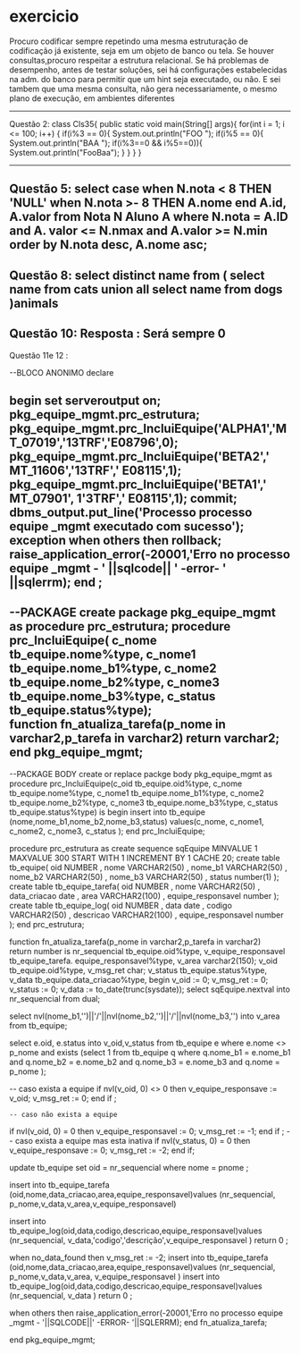 # exercicio
Procuro codificar sempre repetindo uma mesma estruturação de codificação já existente,
seja em um objeto de banco ou tela. 
Se houver consultas,procuro respeitar a estrutura relacional.
Se há problemas de desempenho, antes de testar soluções, sei há configurações estabelecidas na adm. do banco para permitir que um hint seja executado, ou não. E sei tambem que uma  mesma consulta, não gera necessariamente, o mesmo plano de execução, em ambientes diferentes 

----------------------------------------------------------------------
Questão  2:
class Cls35{
public static void main(String[] args){
for(int i = 1; i <= 100; i++) {
if(i%3 == 0){
System.out.println("FOO ");
if(i%5 == 0){
System.out.println("BAA ");
if(i%3==0 && i%5==0)){ 
System.out.println("FooBaa");
    }
   }
  }
}

----------------------------------------------------------------------
Questão 5:
select
case
when N.nota < 8 THEN 'NULL' when N.nota >- 8 THEN A.nome
end
A.id, 
A.valor
from Nota
N Aluno A
where
N.nota = A.ID 
and
A. valor <= N.nmax
and
A.valor >= N.min
order by N.nota desc, A.nome asc;
----------------------------------------------------------------------
Questão 8:
select distinct name from 
(
select name from cats
union all
select name from dogs
)animals
----------------------------------------------------------------------
Questão 10:
Resposta : Será sempre 0
-----------------------------------------------------------------------
Questão 11e 12 :

--BLOCO ANONIMO
declare

begin 
  set serveroutput on; 
   pkg_equipe_mgmt.prc_estrutura; 
   pkg_equipe_mgmt.prc_IncluiEquipe('ALPHA1','MT_07019','13TRF','E08796',0); 
   pkg_equipe_mgmt.prc_IncluiEquipe('BETA2',' MT_11606','13TRF',' E08115',1);
   pkg_equipe_mgmt.prc_IncluiEquipe('BETA1',' MT_07901', 1'3TRF',' E08115',1);
   commit;
   dbms_output.put_line('Processo processo equipe _mgmt executado com sucesso');
exception 
  when others then 
   rollback;
   raise_application_error(-20001,'Erro no processo equipe _mgmt - ' ||sqlcode|| ' -error- ' ||sqlerrm);
end ; 
-------------------------------------------------------------------------------------
--PACKAGE 
create package pkg_equipe_mgmt
as 
  procedure prc_estrutura;
  procedure  prc_IncluiEquipe(
      c_nome tb_equipe.nome%type, 
      c_nome1 tb_equipe.nome_b1%type, 
      c_nome2 tb_equipe.nome_b2%type, 
      c_nome3 tb_equipe.nome_b3%type, 
      c_status tb_equipe.status%type);   
  function fn_atualiza_tarefa(p_nome in varchar2,p_tarefa in varchar2) return varchar2;
end pkg_equipe_mgmt;  
-------------------------------------------------------------------------------------
--PACKAGE BODY
create or replace  packge body  pkg_equipe_mgmt 
as 
     procedure  prc_IncluiEquipe(c_oid  tb_equipe.oid%type, 
      c_nome tb_equipe.nome%type, 
      c_nome1 tb_equipe.nome_b1%type, 
      c_nome2 tb_equipe.nome_b2%type, 
      c_nome3 tb_equipe.nome_b3%type, 
      c_status tb_equipe.status%type) 
   is 
   begin
    insert into tb_equipe (nome,nome_b1,nome_b2,nome_b3,status)
         values(c_nome, c_nome1, c_nome2, c_nome3, c_status ); 
   end  prc_IncluiEquipe; 
   
procedure prc_estrutura
as 
create sequence sqEquipe
    MINVALUE 1
    MAXVALUE 300
    START WITH 1
    INCREMENT BY 1
    CACHE 20;
 create table tb_equipe(
    oid NUMBER ,
    nome VARCHAR2(50) ,
    nome_b1 VARCHAR2(50) ,
    nome_b2 VARCHAR2(50) ,
    nome_b3 VARCHAR2(50) ,
    status number(1)
);
 create table  tb_equipe_tarefa(
    oid NUMBER ,
    nome VARCHAR2(50) ,
    data_criacao date ,
    area VARCHAR2(100) ,
    equipe_responsavel number
);
  create table  tb_equipe_log(
    oid NUMBER ,
    data date ,
    codigo VARCHAR2(50) ,
    descricao VARCHAR2(100) ,
    equipe_responsavel number
);
end prc_estrutura;

function fn_atualiza_tarefa(p_nome in varchar2,p_tarefa in varchar2)     
  return   number is
   nr_sequencial                    tb_equipe.oid%type,
   v_equipe_responsavel      tb_equipe_tarefa. equipe_responsavel%type,
   v_area                              varchar2(150);
   v_oid                                 tb_equipe.oid%type,
   v_msg_ret                          char;
   v_status                             tb_equipe.status%type,
   v_data                                tb_equipe.data_criacao%type,
begin
   v_oid := 0;
   v_msg_ret  := 0;
   v_status :=  0;
   v_data := to_date(trunc(sysdate));
   select sqEquipe.nextval into nr_sequencial  from dual;
   
   select nvl(nome_b1,'')||'/'||nvl(nome_b2,'')||'/'||nvl(nome_b3,'') into v_area from tb_equipe;
   
   select 
    e.oid, e.status into v_oid,v_status 
   from tb_equipe e
   where e.nome <> p_nome
   and exists 
   (select 1 from tb_equipe q
     where q.nome_b1 = e.nome_b1
     and     q.nome_b2 = e.nome_b2
     and     q.nome_b3 = e.nome_b3
     and     q.nome = p_nome );
     
   -- caso exista a equipe 
   if  nvl(v_oid, 0) <> 0 then
       v_equipe_responsave := v_oid;
       v_msg_ret  := 0;
   end if ;
   
    -- caso não exista a equipe
   if  nvl(v_oid, 0) = 0 then
       v_equipe_responsavel := 0;
       v_msg_ret  := -1;
   end if ;
   -- caso exista a equipe mas esta inativa
   if nvl(v_status, 0) = 0 then
       v_equipe_responsave := 0;
       v_msg_ret  := -2;
   end if;
   
   update  tb_equipe set oid = nr_sequencial where nome = pnome ;
   
   insert into tb_equipe_tarefa (oid,nome,data_criacao,area,equipe_responsavel)values (nr_sequencial, p_nome,v_data,v_area,v_equipe_responsavel)
   
   insert into tb_equipe_log(oid,data,codigo,descricao,equipe_responsavel)values (nr_sequencial, v_data,'codigo','descrição',v_equipe_responsavel )
    return 0 ;
    

when no_data_found then 
v_msg_ret  := -2;
   insert into tb_equipe_tarefa (oid,nome,data_criacao,area,equipe_responsavel)values (nr_sequencial, p_nome,v_data,v_area,      v_equipe_responsavel )
   insert into tb_equipe_log(oid,data,codigo,descricao,equipe_responsavel)values (nr_sequencial, v_data )
    return 0 ;

 when others then 
   raise_application_error(-20001,'Erro no processo equipe _mgmt - '||SQLCODE||' -ERROR- '||SQLERRM);
end fn_atualiza_tarefa;

end pkg_equipe_mgmt;


